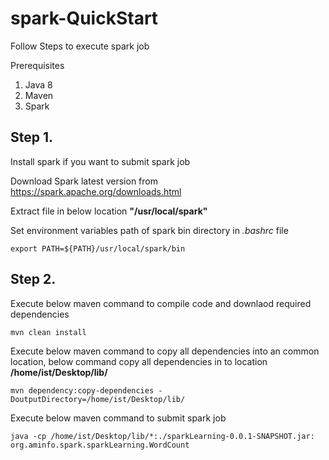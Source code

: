 # spark-QuickStart

Follow Steps to execute spark job

Prerequisites
1. Java 8
2. Maven
3. Spark

## Step 1. 
  Install spark if you want to submit spark job
  
  Download Spark latest version from https://spark.apache.org/downloads.html
  
  Extract file in below location
  **"/usr/local/spark"**
  
  Set environment variables path of spark bin directory in *.bashrc* file
  ```
  export PATH=${PATH}/usr/local/spark/bin
  ```
## Step 2.
  Execute below maven command to compile code and downlaod required dependencies
   ```
  mvn clean install
   ```
   Execute below maven command to copy all dependencies into an common location, below command copy all dependencies in to location **/home/ist/Desktop/lib/**
   ```
   mvn dependency:copy-dependencies -DoutputDirectory=/home/ist/Desktop/lib/
   ```
   
   Execute below maven command to submit spark job
   ```
   java -cp /home/ist/Desktop/lib/*:./sparkLearning-0.0.1-SNAPSHOT.jar: org.aminfo.spark.sparkLearning.WordCount
   ```
